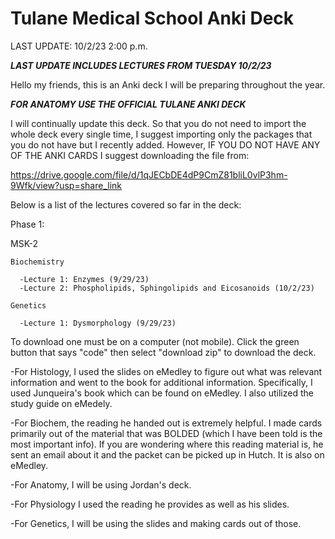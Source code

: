 # Tulane Medical School Anki Deck

LAST UPDATE: 10/2/23 2:00 p.m.

***LAST UPDATE INCLUDES LECTURES FROM TUESDAY 10/2/23*** 

Hello my friends, this is an Anki deck I will be preparing throughout the year.

***FOR ANATOMY USE THE OFFICIAL TULANE ANKI DECK***

I will continually update this deck. So that you do not need to import the whole deck every single time, I suggest importing only the packages that you do not have but I recently added. However, IF YOU DO NOT HAVE ANY OF THE ANKI CARDS I suggest downloading the file from:

https://drive.google.com/file/d/1qJECbDE4dP9CmZ81bliL0vlP3hm-9Wfk/view?usp=share_link

 Below is a list of the lectures covered so far in the deck:

Phase 1:

  MSK-2

    Biochemistry

      -Lecture 1: Enzymes (9/29/23)
      -Lecture 2: Phospholipids, Sphingolipids and Eicosanoids (10/2/23)

    Genetics

      -Lecture 1: Dysmorphology (9/29/23)


To download one must be on a computer (not mobile). Click the green button that says "code" then select "download zip" to download the deck.

-For Histology, I used the slides on eMedley to figure out what was relevant information and went to the book for additional information. Specifically, I used Junqueira's book which can be found on eMedley. I also utilized the study guide on eMedely.


-For Biochem, the reading he handed out is extremely helpful. I made cards primarily out of the material that was BOLDED (which I have been told is the most important info). If you are wondering where this reading material is, he sent an email about it and the packet can be picked up in Hutch. It is also on eMedley.


-For Anatomy, I will be using Jordan's deck.

-For Physiology I used the reading he provides as well as his slides.

-For Genetics, I will be using the slides and making cards out of those.